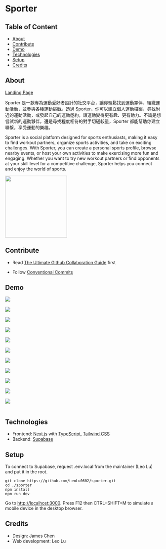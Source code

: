 # Sporter

## Table of Content

- [About](#about)
- [Contribute](#contribute)
- [Demo](#demo)
- [Technologies](#technologies)
- [Setup](#setup)
- [Credits](#credits)

## About

[Landing Page](https://sporter-landing-page.vercel.app/)

Sporter 是一款專為運動愛好者設計的社交平台，讓你輕鬆找到運動夥伴、組織運動活動，並參與各種運動挑戰。透過 Sporter，你可以建立個人運動檔案，尋找附近的運動活動，或發起自己的運動邀約，讓運動變得更有趣、更有動力。不論是想嘗試新的運動夥伴，還是尋找程度相符的對手切磋較量，Sporter 都能幫助你建立聯繫，享受運動的樂趣。

Sporter is a social platform designed for sports enthusiasts, making it easy to find workout partners, organize sports activities, and take on exciting challenges. With Sporter, you can create a personal sports profile, browse nearby events, or host your own activities to make exercising more fun and engaging. Whether you want to try new workout partners or find opponents at your skill level for a competitive challenge, Sporter helps you connect and enjoy the world of sports.

<img src="./demo/qr-code.png" width="200" height="200" />

## Contribute

- Read [The Ultimate Github Collaboration Guide](https://medium.com/@jonathanmines/the-ultimate-github-collaboration-guide-df816e98fb67) first

- Follow [Conventional Commits](https://www.conventionalcommits.org/en/v1.0.0/)

## Demo

![](./demo/demo-welcome-1.png)<br/><br/>
![](./demo/demo-profile-1.png)<br/><br/>
![](./demo/demo-profile-2.png)<br/><br/>
![](./demo/demo-events-1.png)<br/><br/>
![](./demo/demo-events-2.png)<br/><br/>
![](./demo/demo-events-3.png)<br/><br/>
![](./demo/demo-new-1.png)<br/><br/>
![](./demo/demo-new-2.png)<br/><br/>
![](./demo/demo-new-3.png)<br/><br/>
![](./demo/demo-search-1.png)<br/><br/>
![](./demo/demo-search-1.png)<br/><br/>

## Technologies

- Frontend: [Next.js](https://nextjs.org/) with [TypeScript](https://www.typescriptlang.org/), [Tailwind CSS](https://tailwindcss.com/)
- Backend: [Supabase](https://supabase.com/)

## Setup

To connect to Supabase, request .env.local from the maintainer (Leo Lu) and put it in the root.

```
git clone https://github.com/LeoLu0602/sporter.git
cd ./sporter
npm install
npm run dev
```

Go to [http://localhost:3000](http://localhost:3000). Press F12 then CTRL+SHIFT+M to simulate a mobile device in the desktop browser.

## Credits

- Design: James Chen
- Web development: Leo Lu
